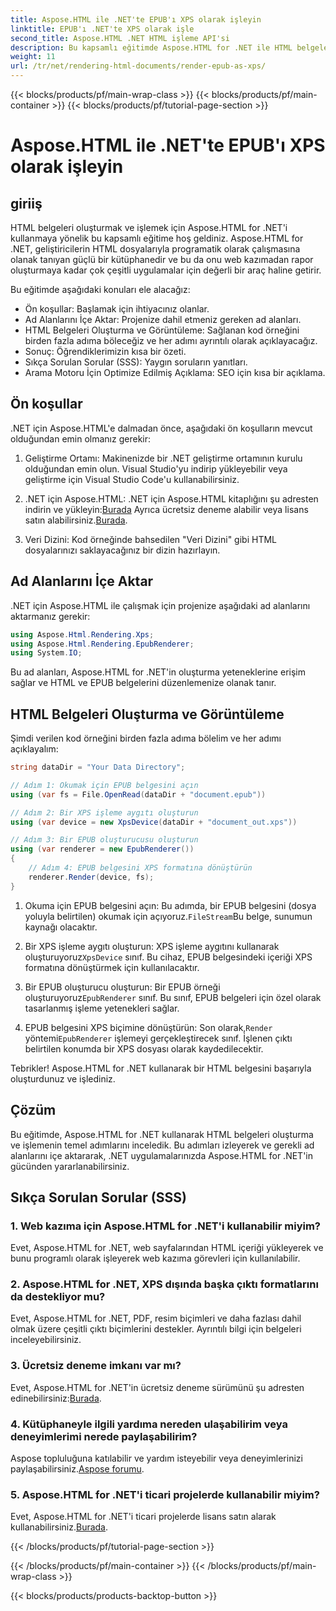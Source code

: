 ```yaml
---
title: Aspose.HTML ile .NET'te EPUB'ı XPS olarak işleyin
linktitle: EPUB'ı .NET'te XPS olarak işle
second_title: Aspose.HTML .NET HTML işleme API'si
description: Bu kapsamlı eğitimde Aspose.HTML for .NET ile HTML belgelerinin nasıl oluşturulacağını ve işleneceğini öğrenin. HTML manipülasyonu, web kazıma ve daha fazlasının dünyasına dalın.
weight: 11
url: /tr/net/rendering-html-documents/render-epub-as-xps/
---
```


{{< blocks/products/pf/main-wrap-class >}}
{{< blocks/products/pf/main-container >}}
{{< blocks/products/pf/tutorial-page-section >}}

# Aspose.HTML ile .NET'te EPUB'ı XPS olarak işleyin


## giriiş

HTML belgeleri oluşturmak ve işlemek için Aspose.HTML for .NET'i kullanmaya yönelik bu kapsamlı eğitime hoş geldiniz. Aspose.HTML for .NET, geliştiricilerin HTML dosyalarıyla programatik olarak çalışmasına olanak tanıyan güçlü bir kütüphanedir ve bu da onu web kazımadan rapor oluşturmaya kadar çok çeşitli uygulamalar için değerli bir araç haline getirir.

Bu eğitimde aşağıdaki konuları ele alacağız:
- Ön koşullar: Başlamak için ihtiyacınız olanlar.
- Ad Alanlarını İçe Aktar: Projenize dahil etmeniz gereken ad alanları.
- HTML Belgeleri Oluşturma ve Görüntüleme: Sağlanan kod örneğini birden fazla adıma böleceğiz ve her adımı ayrıntılı olarak açıklayacağız.
- Sonuç: Öğrendiklerimizin kısa bir özeti.
- Sıkça Sorulan Sorular (SSS): Yaygın soruların yanıtları.
- Arama Motoru İçin Optimize Edilmiş Açıklama: SEO için kısa bir açıklama.

## Ön koşullar

.NET için Aspose.HTML'e dalmadan önce, aşağıdaki ön koşulların mevcut olduğundan emin olmanız gerekir:

1. Geliştirme Ortamı: Makinenizde bir .NET geliştirme ortamının kurulu olduğundan emin olun. Visual Studio'yu indirip yükleyebilir veya geliştirme için Visual Studio Code'u kullanabilirsiniz.

2.  .NET için Aspose.HTML: .NET için Aspose.HTML kitaplığını şu adresten indirin ve yükleyin:[Burada](https://releases.aspose.com/html/net/) Ayrıca ücretsiz deneme alabilir veya lisans satın alabilirsiniz.[Burada](https://purchase.aspose.com/buy).

3. Veri Dizini: Kod örneğinde bahsedilen "Veri Dizini" gibi HTML dosyalarınızı saklayacağınız bir dizin hazırlayın.

## Ad Alanlarını İçe Aktar

.NET için Aspose.HTML ile çalışmak için projenize aşağıdaki ad alanlarını aktarmanız gerekir:

```csharp
using Aspose.Html.Rendering.Xps;
using Aspose.Html.Rendering.EpubRenderer;
using System.IO;
```

Bu ad alanları, Aspose.HTML for .NET'in oluşturma yeteneklerine erişim sağlar ve HTML ve EPUB belgelerini düzenlemenize olanak tanır.

## HTML Belgeleri Oluşturma ve Görüntüleme

Şimdi verilen kod örneğini birden fazla adıma bölelim ve her adımı açıklayalım:

```csharp
string dataDir = "Your Data Directory";

// Adım 1: Okumak için EPUB belgesini açın
using (var fs = File.OpenRead(dataDir + "document.epub"))

// Adım 2: Bir XPS işleme aygıtı oluşturun
using (var device = new XpsDevice(dataDir + "document_out.xps"))

// Adım 3: Bir EPUB oluşturucusu oluşturun
using (var renderer = new EpubRenderer())
{
    // Adım 4: EPUB belgesini XPS formatına dönüştürün
    renderer.Render(device, fs);
}
```

1.  Okuma için EPUB belgesini açın: Bu adımda, bir EPUB belgesini (dosya yoluyla belirtilen) okumak için açıyoruz.`FileStream`Bu belge, sunumun kaynağı olacaktır.

2.  Bir XPS işleme aygıtı oluşturun: XPS işleme aygıtını kullanarak oluşturuyoruz`XpsDevice` sınıf. Bu cihaz, EPUB belgesindeki içeriği XPS formatına dönüştürmek için kullanılacaktır.

3.  Bir EPUB oluşturucu oluşturun: Bir EPUB örneği oluşturuyoruz`EpubRenderer` sınıf. Bu sınıf, EPUB belgeleri için özel olarak tasarlanmış işleme yetenekleri sağlar.

4.  EPUB belgesini XPS biçimine dönüştürün: Son olarak,`Render` yöntemi`EpubRenderer` işlemeyi gerçekleştirecek sınıf. İşlenen çıktı belirtilen konumda bir XPS dosyası olarak kaydedilecektir.

Tebrikler! Aspose.HTML for .NET kullanarak bir HTML belgesini başarıyla oluşturdunuz ve işlediniz.

## Çözüm

Bu eğitimde, Aspose.HTML for .NET kullanarak HTML belgeleri oluşturma ve işlemenin temel adımlarını inceledik. Bu adımları izleyerek ve gerekli ad alanlarını içe aktararak, .NET uygulamalarınızda Aspose.HTML for .NET'in gücünden yararlanabilirsiniz.

## Sıkça Sorulan Sorular (SSS)

### 1. Web kazıma için Aspose.HTML for .NET'i kullanabilir miyim?

Evet, Aspose.HTML for .NET, web sayfalarından HTML içeriği yükleyerek ve bunu programlı olarak işleyerek web kazıma görevleri için kullanılabilir.

### 2. Aspose.HTML for .NET, XPS dışında başka çıktı formatlarını da destekliyor mu?

Evet, Aspose.HTML for .NET, PDF, resim biçimleri ve daha fazlası dahil olmak üzere çeşitli çıktı biçimlerini destekler. Ayrıntılı bilgi için belgeleri inceleyebilirsiniz.

### 3. Ücretsiz deneme imkanı var mı?

 Evet, Aspose.HTML for .NET'in ücretsiz deneme sürümünü şu adresten edinebilirsiniz:[Burada](https://releases.aspose.com/).

### 4. Kütüphaneyle ilgili yardıma nereden ulaşabilirim veya deneyimlerimi nerede paylaşabilirim?

Aspose topluluğuna katılabilir ve yardım isteyebilir veya deneyimlerinizi paylaşabilirsiniz.[Aspose forumu](https://forum.aspose.com/).

### 5. Aspose.HTML for .NET'i ticari projelerde kullanabilir miyim?

 Evet, Aspose.HTML for .NET'i ticari projelerde lisans satın alarak kullanabilirsiniz.[Burada](https://purchase.aspose.com/buy).


{{< /blocks/products/pf/tutorial-page-section >}}

{{< /blocks/products/pf/main-container >}}
{{< /blocks/products/pf/main-wrap-class >}}

{{< blocks/products/products-backtop-button >}}
